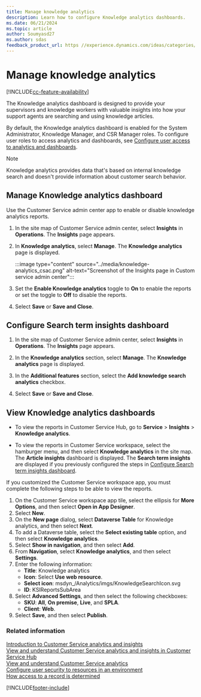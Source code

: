 ```yaml
---
title: Manage knowledge analytics
description: Learn how to configure Knowledge analytics dashboards.
ms.date: 06/21/2024
ms.topic: article
author: Soumyasd27
ms.author: sdas
feedback_product_url: https //experience.dynamics.com/ideas/categories/list/?category=a7f4a807-de3b-eb11-a813-000d3a579c38&forum=b68e50a6-88d9-e811-a96b-000d3a1be7ad
---
```


# Manage knowledge analytics

[!INCLUDE[cc-feature-availability](../../includes/cc-feature-availability.md)]


The Knowledge analytics dashboard is designed to provide your supervisors and knowledge workers with valuable insights into how your support agents are searching and using knowledge articles.

By default, the Knowledge analytics dashboard is enabled for the System Administrator, Knowledge Manager, and CSR Manager roles. To configure user roles to access analytics and dashboards, see [Configure user access to analytics and dashboards](configure-customer-service-analytics-insights-csh.md#configure-user-access-to-analytics-and-dashboards).


> [!NOTE]
> Knowledge analytics provides data that's based on internal knowledge search and doesn't provide information about customer search behavior.

## Manage Knowledge analytics dashboard

Use the Customer Service admin center app to enable or disable knowledge analytics reports.

1. In the site map of Customer Service admin center, select **Insights** in **Operations**. The **Insights** page appears.

1. In **Knowledge analytics**, select **Manage**. The **Knowledge analytics** page is displayed.
    
      :::image type="content" source="../media/knowledge-analytics_csac.png" alt-text="Screenshot of the Insights page in Custom service admin center":::

1. Set the **Enable Knowledge analytics** toggle to **On** to enable the reports or set the toggle to **Off** to disable the reports.

1. Select **Save** or **Save and Close**.

## Configure Search term insights dashboard

1. In the site map of Customer Service admin center, select **Insights** in **Operations**. The **Insights** page appears.

1. In the **Knowledge analytics** section, select **Manage**. The **Knowledge analytics** page is displayed.

1. In the **Additional features** section, select the **Add knowledge search analytics** checkbox.

1. Select **Save** or **Save and Close**.

## View Knowledge analytics dashboards

- To view the reports in Customer Service Hub, go to **Service** > **Insights** > **Knowledge analytics**.

- To view the reports in Customer Service workspace, select the hamburger menu, and then select **Knowledge analytics** in the site map. The **Article insights** dashboard is displayed. The **Search term insights** are displayed if you previously configured the steps in [Configure Search term insights dashboard](#configure-search-term-insights-dashboard).

If you customized the Customer Service workspace app, you must complete the following steps to be able to view the reports.

1. On the Customer Service workspace app tile, select the ellipsis for **More Options**, and then select **Open in App Designer**.
1. Select **New**.
1. On the **New page** dialog, select **Dataverse Table** for Knowledge analytics, and then select **Next**.
1. To add a Dataverse table, select the **Select existing table** option, and then select **Knowledge analytics**.
1. Select **Show in navigation**, and then select **Add**.
1. From **Navigation**, select **Knowledge analytics**, and then select **Settings**.
1. Enter the following information:
    - **Title**: Knowledge analytics
    - **Icon**: Select **Use web resource**.
    - **Select icon**: msdyn_/Analytics/imgs/KnowledgeSearchIcon.svg
    - **ID**: KSIReportsSubArea
1. Select **Advanced Settings**, and then select the following checkboxes:
      - **SKU**: **All**, **On premise**, **Live**, and **SPLA**.
      - **Client**: **Web**.
1. Select **Save**, and then select **Publish**.

### Related information

[Introduction to Customer Service analytics and insights](../implement/customer-service-analytics.md)  
[View and understand Customer Service analytics and insights in Customer Service Hub](../use/customer-service-analytics-insights-csh.md)  
[View and understand Customer Service analytics](../implement/customer-service-analytics.md)  
[Configure user security to resources in an environment](/power-platform/admin/database-security)  
[How access to a record is determined](/power-platform/admin/how-record-access-determined)  

[!INCLUDE[footer-include](../../includes/footer-banner.md)]
